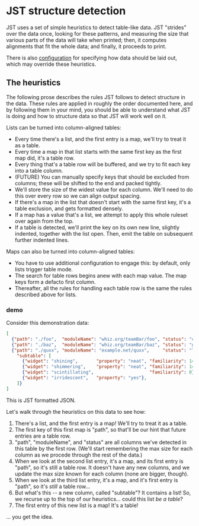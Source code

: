 JST structure detection
=======================

JST uses a set of simple heuristics to detect table-like data.
JST "strides" over the data once, looking for these patterns, and measuring the size that various parts of the data will take when printed;
then, it computes alignments that fit the whole data;
and finally, it proceeds to print.

There is also [configuration](configuration.md#structural-configuration) for specifying how data should be laid out, which may override these heuristics.


The heuristics
--------------

The following prose describes the rules JST follows to detect structure in the data.
These rules are applied in roughly the order documented here, and by following them in your mind,
you should be able to understand what JST is doing and how to structure data so that JST will work well on it.

Lists can be turned into column-aligned tables:

- Every time there's a list, and the first entry is a map, we'll try to treat it as a table.
- Every time a map in that list starts with the same first key as the first map did, it's a table row.
- Every thing that's a table row will be buffered, and we try to fit each key into a table column.
- (FUTURE) You can manually specify keys that should be excluded from columns; these will be shifted to the end and packed tightly.
- We'll store the size of the widest value for each column.  We'll need to do this over every row so we can align output spacing.
- If there's a map in the list that doesn't start with the same first key, it's a table exclusion, and gets formatted densely.
- If a map has a value that's a list, we attempt to apply this whole ruleset over again from the top.
- If a table is detected, we'll print the key on its own new line, slightly indented, together with the list open.  Then, emit the table on subsequent further indented lines.

Maps can also be turned into column-aligned tables:

- You have to use additional configuration to engage this: by default, only lists trigger table mode.
- The search for table rows begins anew with each map value.  The map keys form a defacto first column.
- Thereafter, all the rules for handling each table row is the same the rules described above for lists.


### demo

Consider this demonstration data:

```json
[
  {"path": "./foo",  "moduleName": "whiz.org/teamBar/foo", "status": "changed"},
  {"path": "./baz",  "moduleName": "whiz.org/teamBar/baz", "status": "green"},
  {"path": "./quxx", "moduleName": "example.net/quxx",     "status": "lit",
    "subtable": [
      {"widget": "shining",       "property": "neat", "familiarity": 14},
      {"widget": "shimmering",    "property": "neat", "familiarity": 140},
      {"widget": "scintillating",                     "familiarity": 0},
      {"widget": "irridescent",   "property": "yes"},
    ]}
]
```

This is JST formatted JSON.

Let's walk through the heuristics on this data to see how:

1. There's a list, and the first entry is a map!  We'll try to treat it as a table.
2. The first key of this first map is "path", so that'll be our hint that future entries are a table row.
3. "path", "moduleName", and "status" are all columns we've detected in this table by the first row.  (We'll start remembering the max size for each column as we procede through the rest of the data.)
4. When we look at the second list entry, it's a map, and its first entry is "path", so it's still a table row.  It doesn't have any new columns, and we update the max size known for each column (none are bigger, though).
5. When we look at the third list entry, it's a map, and it's first entry is "path", so it's _still_ a table row...
6. But what's this -- a new column, called "subtable"?  It contains a list!  So, we recurse up to the top of our heuristics... could this list _be a table_?
7. The first entry of this new list is a map!  It's a table!

... you get the idea.
